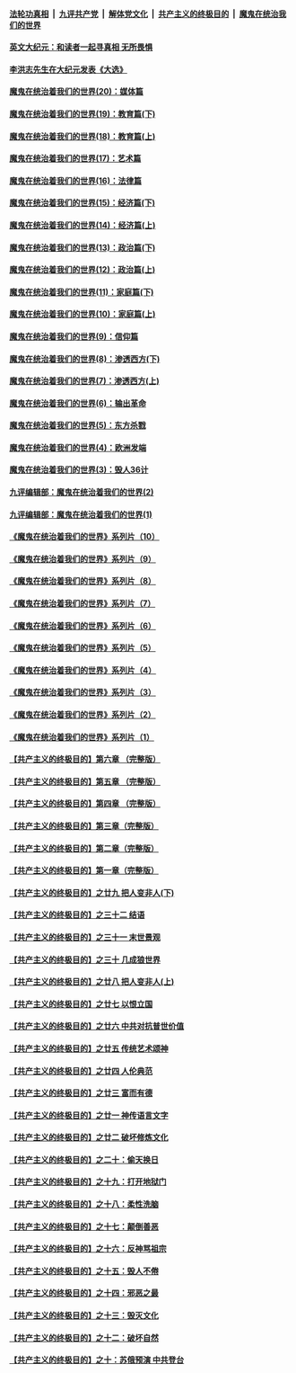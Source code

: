 

####  [法轮功真相](../../../../basic/blob/master/README.md?t=11152302) &nbsp;|&nbsp; [九评共产党](../../../../9ping.md/blob/master/README.md?t=11152302) &nbsp;|&nbsp; [解体党文化](../../../../jtdwh.md/blob/master/README.md?t=11152302)  &nbsp;|&nbsp; [共产主义的终极目的](../../../../gczydzjmd.md/blob/master/README.md?t=11152302) &nbsp;|&nbsp; [魔鬼在统治我们的世界](../../../../mgztzwmdsj.md/blob/master/README.md?t=11152302) 

#### [英文大纪元：和读者一起寻真相 无所畏惧](../pages/nsc422/n12542027.md?t=11152302) 

#### [李洪志先生在大纪元发表《大选》](../pages/nsc422/n12534746.md?t=11152302) 

#### [魔鬼在统治着我们的世界(20)：媒体篇](../pages/nsc422/n10586579.md?t=11152302) 

#### [魔鬼在统治着我们的世界(19)：教育篇(下)](../pages/nsc422/n10564808.md?t=11152302) 

#### [魔鬼在统治着我们的世界(18)：教育篇(上)](../pages/nsc422/n10526970.md?t=11152302) 

#### [魔鬼在统治着我们的世界(17)：艺术篇](../pages/nsc422/n10499093.md?t=11152302) 

#### [魔鬼在统治着我们的世界(16)：法律篇](../pages/nsc422/n10485969.md?t=11152302) 

#### [魔鬼在统治着我们的世界(15)：经济篇(下)](../pages/nsc422/n10469975.md?t=11152302) 

#### [魔鬼在统治着我们的世界(14)：经济篇(上)](../pages/nsc422/n10457370.md?t=11152302) 

#### [魔鬼在统治着我们的世界(13)：政治篇(下)](../pages/nsc422/n10448270.md?t=11152302) 

#### [魔鬼在统治着我们的世界(12)：政治篇(上)](../pages/nsc422/n10444576.md?t=11152302) 

#### [魔鬼在统治着我们的世界(11)：家庭篇(下)](../pages/nsc422/n10440961.md?t=11152302) 

#### [魔鬼在统治着我们的世界(10)：家庭篇(上)](../pages/nsc422/n10435448.md?t=11152302) 

#### [魔鬼在统治着我们的世界(9)：信仰篇](../pages/nsc422/n10432159.md?t=11152302) 

#### [魔鬼在统治着我们的世界(8)：渗透西方(下)](../pages/nsc422/n10429603.md?t=11152302) 

#### [魔鬼在统治着我们的世界(7)：渗透西方(上)](../pages/nsc422/n10426013.md?t=11152302) 

#### [魔鬼在统治着我们的世界(6)：输出革命](../pages/nsc422/n10421536.md?t=11152302) 

#### [魔鬼在统治着我们的世界(5)：东方杀戮](../pages/nsc422/n10417707.md?t=11152302) 

#### [魔鬼在统治着我们的世界(4)：欧洲发端](../pages/nsc422/n10414890.md?t=11152302) 

#### [魔鬼在统治着我们的世界(3)：毁人36计](../pages/nsc422/n10411583.md?t=11152302) 

#### [九评编辑部：魔鬼在统治着我们的世界(2)](../pages/nsc422/n10410036.md?t=11152302) 

#### [九评编辑部：魔鬼在统治着我们的世界(1)](../pages/nsc422/n10406825.md?t=11152302) 

#### [《魔鬼在统治着我们的世界》系列片（10）](../pages/nsc422/n12292670.md?t=11152302) 

#### [《魔鬼在统治着我们的世界》系列片（9）](../pages/nsc422/n12290859.md?t=11152302) 

#### [《魔鬼在统治着我们的世界》系列片（8）](../pages/nsc422/n12287445.md?t=11152302) 

#### [《魔鬼在统治着我们的世界》系列片（7）](../pages/nsc422/n12283425.md?t=11152302) 

#### [《魔鬼在统治着我们的世界》系列片（6）](../pages/nsc422/n12282314.md?t=11152302) 

#### [《魔鬼在统治着我们的世界》系列片（5）](../pages/nsc422/n12281419.md?t=11152302) 

#### [《魔鬼在统治着我们的世界》系列片（4）](../pages/nsc422/n12274024.md?t=11152302) 

#### [《魔鬼在统治着我们的世界》系列片（3）](../pages/nsc422/n12271322.md?t=11152302) 

#### [《魔鬼在统治着我们的世界》系列片（2）](../pages/nsc422/n12269049.md?t=11152302) 

#### [《魔鬼在统治着我们的世界》系列片（1）](../pages/nsc422/n12267575.md?t=11152302) 

#### [【共产主义的终极目的】第六章 （完整版）](../pages/nsc422/n11428913.md?t=11152302) 

#### [【共产主义的终极目的】第五章 （完整版）](../pages/nsc422/n11428912.md?t=11152302) 

#### [【共产主义的终极目的】第四章 （完整版）](../pages/nsc422/n11428907.md?t=11152302) 

#### [【共产主义的终极目的】第三章（完整版）](../pages/nsc422/n11428848.md?t=11152302) 

#### [【共产主义的终极目的】第二章（完整版）](../pages/nsc422/n11428831.md?t=11152302) 

#### [【共产主义的终极目的】第一章（完整版）](../pages/nsc422/n11417651.md?t=11152302) 

#### [【共产主义的终极目的】之廿九 把人变非人(下)](../pages/nsc422/n11344140.md?t=11152302) 

#### [【共产主义的终极目的】之三十二 结语](../pages/nsc422/n11360535.md?t=11152302) 

#### [【共产主义的终极目的】之三十一 末世景观](../pages/nsc422/n11351129.md?t=11152302) 

#### [【共产主义的终极目的】之三十 几成狼世界](../pages/nsc422/n11348280.md?t=11152302) 

#### [【共产主义的终极目的】之廿八 把人变非人(上)](../pages/nsc422/n11340492.md?t=11152302) 

#### [【共产主义的终极目的】之廿七 以恨立国](../pages/nsc422/n11336944.md?t=11152302) 

#### [【共产主义的终极目的】之廿六 中共对抗普世价值](../pages/nsc422/n11324785.md?t=11152302) 

#### [【共产主义的终极目的】之廿五 传统艺术颂神](../pages/nsc422/n11296396.md?t=11152302) 

#### [【共产主义的终极目的】之廿四 人伦典范](../pages/nsc422/n11296397.md?t=11152302) 

#### [【共产主义的终极目的】之廿三 富而有德](../pages/nsc422/n11283598.md?t=11152302) 

#### [【共产主义的终极目的】之廿一 神传语言文字](../pages/nsc422/n11263265.md?t=11152302) 

#### [【共产主义的终极目的】之廿二 破坏修炼文化](../pages/nsc422/n11245728.md?t=11152302) 

#### [【共产主义的终极目的】之二十：偷天换日](../pages/nsc422/n11238846.md?t=11152302) 

#### [【共产主义的终极目的】之十九：打开地狱门](../pages/nsc422/n11206376.md?t=11152302) 

#### [【共产主义的终极目的】之十八：柔性洗脑](../pages/nsc422/n11199994.md?t=11152302) 

#### [【共产主义的终极目的】之十七：颠倒善恶](../pages/nsc422/n11179782.md?t=11152302) 

#### [【共产主义的终极目的】之十六：反神骂祖宗](../pages/nsc422/n11166798.md?t=11152302) 

#### [【共产主义的终极目的】之十五：毁人不倦](../pages/nsc422/n11166792.md?t=11152302) 

#### [【共产主义的终极目的】之十四：邪恶之最](../pages/nsc422/n11150249.md?t=11152302) 

#### [【共产主义的终极目的】之十三：毁灭文化](../pages/nsc422/n11135227.md?t=11152302) 

#### [【共产主义的终极目的】之十二：破坏自然](../pages/nsc422/n11135214.md?t=11152302) 

#### [【共产主义的终极目的】之十：苏俄预演 中共登台](../pages/nsc422/n11118424.md?t=11152302) 

